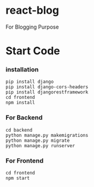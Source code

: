 # react-blog
For Blogging Purpose


# Start Code

### installation
```
pip install django
pip install django-cors-headers
pip install djangorestframework
cd frontend
npm install
```

### For Backend 
```
cd backend
python manage.py makemigrations
python manage.py migrate
python manage.py runserver
```

### For Frontend
```
cd frontend
npm start
```
